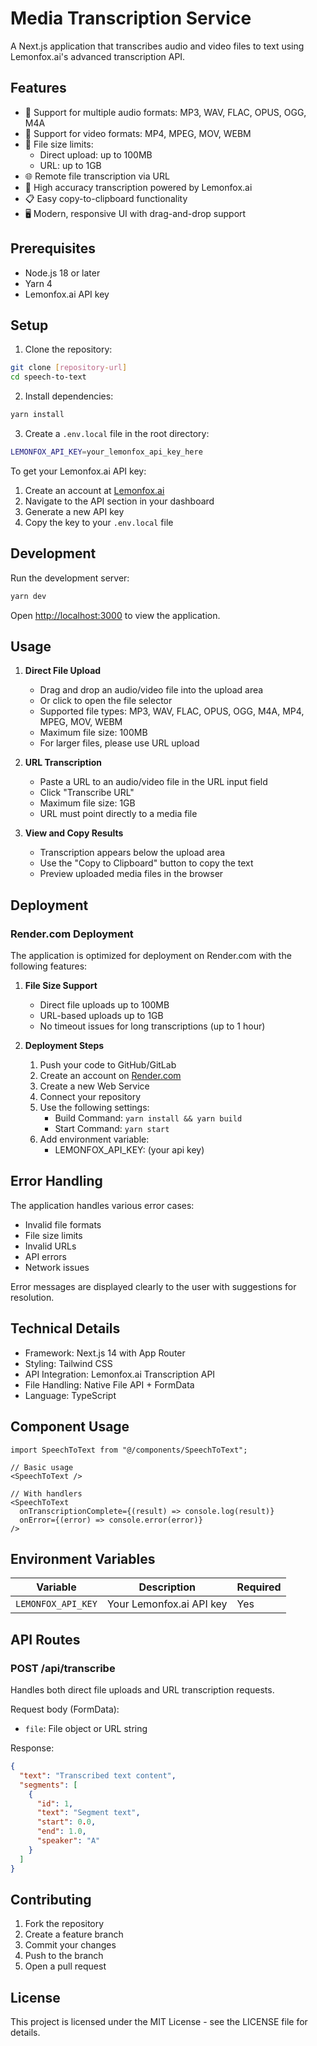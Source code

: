 # Media Transcription Service

A Next.js application that transcribes audio and video files to text using Lemonfox.ai's advanced transcription API.

## Features

- 🎵 Support for multiple audio formats: MP3, WAV, FLAC, OPUS, OGG, M4A
- 🎥 Support for video formats: MP4, MPEG, MOV, WEBM
- 📁 File size limits:
  - Direct upload: up to 100MB
  - URL: up to 1GB
- 🌐 Remote file transcription via URL
- 🎯 High accuracy transcription powered by Lemonfox.ai
- 📋 Easy copy-to-clipboard functionality
- 🖥️ Modern, responsive UI with drag-and-drop support

## Prerequisites

- Node.js 18 or later
- Yarn 4
- Lemonfox.ai API key

## Setup

1. Clone the repository:

```bash
git clone [repository-url]
cd speech-to-text
```

2. Install dependencies:

```bash
yarn install
```

3. Create a `.env.local` file in the root directory:

```bash
LEMONFOX_API_KEY=your_lemonfox_api_key_here
```

To get your Lemonfox.ai API key:

1. Create an account at [Lemonfox.ai](https://lemonfox.ai)
2. Navigate to the API section in your dashboard
3. Generate a new API key
4. Copy the key to your `.env.local` file

## Development

Run the development server:

```bash
yarn dev
```

Open [http://localhost:3000](http://localhost:3000) to view the application.

## Usage

1. **Direct File Upload**

   - Drag and drop an audio/video file into the upload area
   - Or click to open the file selector
   - Supported file types: MP3, WAV, FLAC, OPUS, OGG, M4A, MP4, MPEG, MOV, WEBM
   - Maximum file size: 100MB
   - For larger files, please use URL upload

2. **URL Transcription**

   - Paste a URL to an audio/video file in the URL input field
   - Click "Transcribe URL"
   - Maximum file size: 1GB
   - URL must point directly to a media file

3. **View and Copy Results**
   - Transcription appears below the upload area
   - Use the "Copy to Clipboard" button to copy the text
   - Preview uploaded media files in the browser

## Deployment

### Render.com Deployment

The application is optimized for deployment on Render.com with the following features:

1. **File Size Support**
   - Direct file uploads up to 100MB
   - URL-based uploads up to 1GB
   - No timeout issues for long transcriptions (up to 1 hour)

2. **Deployment Steps**
   1. Push your code to GitHub/GitLab
   2. Create an account on [Render.com](https://render.com)
   3. Create a new Web Service
   4. Connect your repository
   5. Use the following settings:
      - Build Command: `yarn install && yarn build`
      - Start Command: `yarn start`
   6. Add environment variable:
      - LEMONFOX_API_KEY: (your api key)

## Error Handling

The application handles various error cases:

- Invalid file formats
- File size limits
- Invalid URLs
- API errors
- Network issues

Error messages are displayed clearly to the user with suggestions for resolution.

## Technical Details

- Framework: Next.js 14 with App Router
- Styling: Tailwind CSS
- API Integration: Lemonfox.ai Transcription API
- File Handling: Native File API + FormData
- Language: TypeScript

## Component Usage

```tsx
import SpeechToText from "@/components/SpeechToText";

// Basic usage
<SpeechToText />

// With handlers
<SpeechToText
  onTranscriptionComplete={(result) => console.log(result)}
  onError={(error) => console.error(error)}
/>
```

## Environment Variables

| Variable           | Description              | Required |
| ------------------ | ------------------------ | -------- |
| `LEMONFOX_API_KEY` | Your Lemonfox.ai API key | Yes      |

## API Routes

### POST /api/transcribe

Handles both direct file uploads and URL transcription requests.

Request body (FormData):
- `file`: File object or URL string

Response:
```json
{
  "text": "Transcribed text content",
  "segments": [
    {
      "id": 1,
      "text": "Segment text",
      "start": 0.0,
      "end": 1.0,
      "speaker": "A"
    }
  ]
}
```

## Contributing

1. Fork the repository
2. Create a feature branch
3. Commit your changes
4. Push to the branch
5. Open a pull request

## License

This project is licensed under the MIT License - see the LICENSE file for details.
